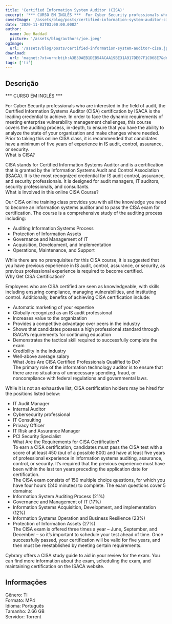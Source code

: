 ```yaml
---
title: 'Certified Information System Auditor (CISA)'
excerpt: '*** CURSO EM INGLÊS ***  For Cyber Security professionals who are interested in the field of audit, the Certified Information Systems Auditor (CISA) certification by ISACA is the leading credential to achieve. In order to face the dynamic requirements of meeting enterprise vulnerabili'
coverImage: '/assets/blog/posts/certified-information-system-auditor-cisa.jpg'
date: '2020-11-03T03:00:00.000Z'
author:
  name: Joe Haddad
  picture: '/assets/blog/authors/joe.jpeg'
ogImage:
  url: '/assets/blog/posts/certified-information-system-auditor-cisa.jpg'
download:
  url: 'magnet:?xt=urn:btih:A3B39AEB1DEB54ACAA19BE31A917DE07F1C068E7&dn=Certified%20Information%20System%20Auditor%20-%20CISA&tr=udp%3a%2f%2ftracker.openbittorrent.com%3a1337%2fannounce&tr=udp%3a%2f%2ftracker.opentrackr.org%3a1337%2fannounce'
tags: ['ti']
---
```

<h2>Descrição</h2>
<p></p><p>*** CURSO EM INGLÊS ***</p><p>For Cyber Security professionals who are interested in the field of audit, the Certified Information Systems Auditor (CISA) certification by ISACA is the leading credential to achieve. In order to face the dynamic requirements of meeting enterprise vulnerability management challenges, this course covers the auditing process, in-depth, to ensure that you have the ability to analyze the state of your organization and make changes where needed.<br/>Prior to taking this online CISA class, it is recommended that candidates have a minimum of five years of experience in IS audit, control, assurance, or security.<br/>What is CISA?</p><p>CISA stands for Certified Information Systems Auditor and is a certification that is granted by the Information Systems Audit and Control Association (ISACA). It is the most recognized credential for IS audit control, assurance, and security professionals. It is designed for audit managers, IT auditors, security professionals, and consultants.<br/>What is Involved in this online CISA Course?</p><p>Our CISA online training class provides you with all the knowledge you need to become an information systems auditor and to pass the CISA exam for certification. The course is a comprehensive study of the auditing process including:</p><ul><li>Auditing Information Systems Process</li><li>Protection of Information Assets</li><li>Governance and Management of IT</li><li>Acquisition, Development, and Implementation</li><li>Operations, Maintenance, and Support</li></ul><p>While there are no prerequisites for this CISA course, it is suggested that you have previous experience in IS audit, control, assurance, or security, as previous professional experience is required to become certified.<br/>Why Get CISA Certification?</p><p>Employees who are CISA certified are seen as knowledgeable, with skills including ensuring compliance, managing vulnerabilities, and instituting control. Additionally, benefits of achieving CISA certification include:</p><ul><li>Automatic marketing of your expertise</li><li>Globally recognized as an IS audit professional</li><li>Increases value to the organization</li><li>Provides a competitive advantage over peers in the industry</li><li>Shows that candidates possess a high professional standard through ISACA’s requirements for continuing education</li><li>Demonstrates the tactical skill required to successfully complete the exam</li><li>Credibility in the industry</li><li>Well-above average salary<br/>What Jobs Are CISA Certified Professionals Qualified to Do?<br/>The primary role of the information technology auditor is to ensure that there are no situations of unnecessary spending, fraud, or noncompliance with federal regulations and governmental laws.</li></ul><p>While it is not an exhaustive list, CISA certification holders may be hired for the positions listed below:</p><ul><li>IT Audit Manager</li><li>Internal Auditor</li><li>Cybersecurity professional</li><li>IT Consulting</li><li>Privacy Officer</li><li>IT Risk and Assurance Manager</li><li>PCI Security Specialist<br/>What Are the Requirements for CISA Certification?<br/>To earn a CISA certification, candidates must pass the CISA test with a score of at least 450 (out of a possible 800) and have at least five years of professional experience in information systems auditing, assurance, control, or security. It’s required that the previous experience must have been within the last ten years preceding the application date for certification.<br/>The CISA exam consists of 150 multiple choice questions, for which you have four hours (240 minutes) to complete. The exam questions cover 5 domains:</li><li>Information System Auditing Process (21%)</li><li>Governance and Management of IT (17%)</li><li>Information Systems Acquisition, Development, and implementation (12%)</li><li>Information Systems Operation and Business Resilience (23%)</li><li>Protection of Information Assets (27%)<br/>The CISA exam is offered three times a year – June, September, and December – so it’s important to schedule your test ahead of time. Once successfully passed, your certification will be valid for five years, and then must be reestablished by meeting certain requirements.</li></ul><p>Cybrary offers a CISA study guide to aid in your review for the exam. You can find more information about the exam, scheduling the exam, and maintaining certification on the ISACA website.</p><h2>Informações</h2><p>Gênero: TI<br/>Formato: MP4<br/>Idioma: Português<br/>Tamanho: 2.66 GB<br/>Servidor: Torrent</p>